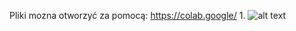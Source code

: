 Pliki mozna otworzyć za pomocą:
https://colab.google/
1. 
![alt text]([http://url/to/img.png](https://github.com/przem85/regression/blob/main/img/z1.png)?raw=true)

